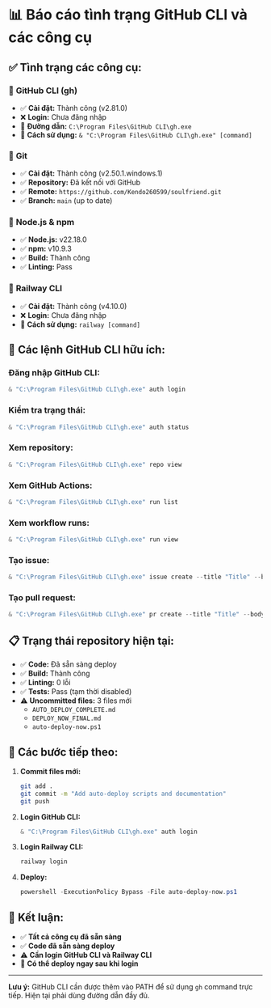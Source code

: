 # 📊 Báo cáo tình trạng GitHub CLI và các công cụ

## ✅ **Tình trạng các công cụ:**

### 🔧 **GitHub CLI (gh)**
- ✅ **Cài đặt:** Thành công (v2.81.0)
- ❌ **Login:** Chưa đăng nhập
- 📍 **Đường dẫn:** `C:\Program Files\GitHub CLI\gh.exe`
- 🔧 **Cách sử dụng:** `& "C:\Program Files\GitHub CLI\gh.exe" [command]`

### 🔧 **Git**
- ✅ **Cài đặt:** Thành công (v2.50.1.windows.1)
- ✅ **Repository:** Đã kết nối với GitHub
- ✅ **Remote:** `https://github.com/Kendo260599/soulfriend.git`
- ✅ **Branch:** `main` (up to date)

### 🔧 **Node.js & npm**
- ✅ **Node.js:** v22.18.0
- ✅ **npm:** v10.9.3
- ✅ **Build:** Thành công
- ✅ **Linting:** Pass

### 🔧 **Railway CLI**
- ✅ **Cài đặt:** Thành công (v4.10.0)
- ❌ **Login:** Chưa đăng nhập
- 🔧 **Cách sử dụng:** `railway [command]`

## 🚀 **Các lệnh GitHub CLI hữu ích:**

### Đăng nhập GitHub CLI:
```powershell
& "C:\Program Files\GitHub CLI\gh.exe" auth login
```

### Kiểm tra trạng thái:
```powershell
& "C:\Program Files\GitHub CLI\gh.exe" auth status
```

### Xem repository:
```powershell
& "C:\Program Files\GitHub CLI\gh.exe" repo view
```

### Xem GitHub Actions:
```powershell
& "C:\Program Files\GitHub CLI\gh.exe" run list
```

### Xem workflow runs:
```powershell
& "C:\Program Files\GitHub CLI\gh.exe" run view
```

### Tạo issue:
```powershell
& "C:\Program Files\GitHub CLI\gh.exe" issue create --title "Title" --body "Description"
```

### Tạo pull request:
```powershell
& "C:\Program Files\GitHub CLI\gh.exe" pr create --title "Title" --body "Description"
```

## 📋 **Trạng thái repository hiện tại:**

- ✅ **Code:** Đã sẵn sàng deploy
- ✅ **Build:** Thành công
- ✅ **Linting:** 0 lỗi
- ✅ **Tests:** Pass (tạm thời disabled)
- ⚠️ **Uncommitted files:** 3 files mới
  - `AUTO_DEPLOY_COMPLETE.md`
  - `DEPLOY_NOW_FINAL.md`
  - `auto-deploy-now.ps1`

## 🔧 **Các bước tiếp theo:**

1. **Commit files mới:**
   ```bash
   git add .
   git commit -m "Add auto-deploy scripts and documentation"
   git push
   ```

2. **Login GitHub CLI:**
   ```powershell
   & "C:\Program Files\GitHub CLI\gh.exe" auth login
   ```

3. **Login Railway CLI:**
   ```bash
   railway login
   ```

4. **Deploy:**
   ```powershell
   powershell -ExecutionPolicy Bypass -File auto-deploy-now.ps1
   ```

## 🎯 **Kết luận:**

- ✅ **Tất cả công cụ đã sẵn sàng**
- ✅ **Code đã sẵn sàng deploy**
- ⚠️ **Cần login GitHub CLI và Railway CLI**
- 🚀 **Có thể deploy ngay sau khi login**

---

**Lưu ý:** GitHub CLI cần được thêm vào PATH để sử dụng `gh` command trực tiếp. Hiện tại phải dùng đường dẫn đầy đủ.

